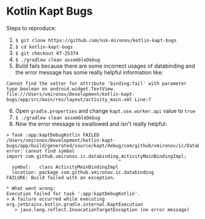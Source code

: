 Kotlin Kapt Bugs
===========================================

Steps to reproduce:

1. `$ git clone https://github.com/nsk-mironov/kotlin-kapt-bugs`
2. `$ cd kotlin-kapt-bugs`
3. `$ git checkout KT-25374`
4. `$ ./gradlew clean assembleDebug`
5. Build fails because there are some incorrect usages of databinding and the error message has some really helpful information like:
```
Cannot find the setter for attribute 'binding:fail' with parameter type boolean on android.widget.TextView.
file:///Users/vmironov/Development/kotlin-kapt-bugs/app/src/main/res/layout/activity_main.xml Line:7
```
6. Open `gradle.properties` and change `kapt.use.worker.api` value to `true`
7. `$ ./gradlew clean assembleDebug`
8. Now the error message is swallowed and isn't really helpful:
```
> Task :app:kaptDebugKotlin FAILED
/Users/vmironov/Development/kotlin-kapt-bugs/app/build/generated/source/kapt/debug/com/github/vmironov/ic/DataBinderMapperImpl.java:9: error: cannot find symbol
import com.github.vmironov.ic.databinding.ActivityMainBindingImpl;
                                         ^
  symbol:   class ActivityMainBindingImpl
  location: package com.github.vmironov.ic.databinding
FAILURE: Build failed with an exception.

* What went wrong:
Execution failed for task ':app:kaptDebugKotlin'.
> A failure occurred while executing org.jetbrains.kotlin.gradle.internal.KaptExecution
   > java.lang.reflect.InvocationTargetException (no error message)
```